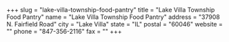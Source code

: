 +++
slug = "lake-villa-township-food-pantry"
title = "Lake Villa Township Food Pantry"
name = "Lake Villa Township Food Pantry"
address = "37908 N. Fairfield Road"
city = "Lake Villa"
state = "IL"
postal = "60046"
website = ""
phone = "847-356-2116"
fax = ""
+++
